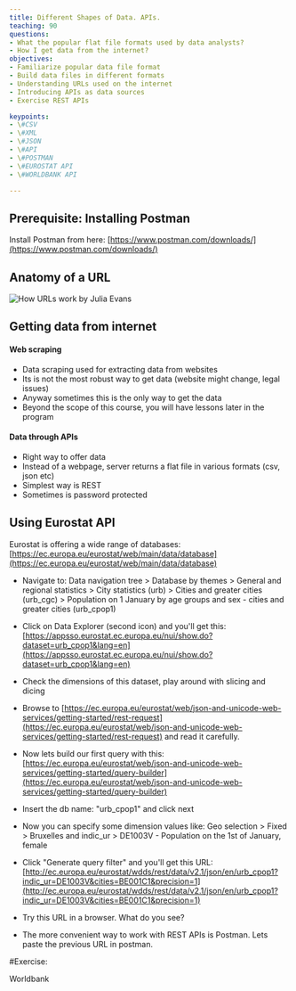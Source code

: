```yaml
---
title: Different Shapes of Data. APIs.
teaching: 90
questions:
- What the popular flat file formats used by data analysts?
- How I get data from the internet?
objectives:
- Familiarize popular data file format
- Build data files in different formats
- Understanding URLs used on the internet
- Introducing APIs as data sources
- Exercise REST APIs

keypoints:
- \#CSV
- \#XML
- \#JSON
- \#API
- \#POSTMAN
- \#EUROSTAT API
- \#WORLDBANK API

---
```



## Prerequisite: Installing Postman 

Install Postman from here: [https://www.postman.com/downloads/](https://www.postman.com/downloads/)


## Anatomy of a URL 

![How URLs work by Julia Evans](https://pbs.twimg.com/media/ECA-PX3XsAAdaOs?format=jpg&name=large)


## Getting data from internet

#### Web scraping
* Data scraping used for extracting data from websites
* Its is not the most robust way to get data (website might change, legal issues)
* Anyway sometimes this is the only way to get the data
* Beyond the scope of this course, you will have lessons later in the program

#### Data through APIs
* Right way to offer data
* Instead of a webpage, server returns a flat file in various formats (csv, json etc)
* Simplest way is REST
* Sometimes is password protected




## Using Eurostat API

Eurostat is offering a wide range of databases: [https://ec.europa.eu/eurostat/web/main/data/database](https://ec.europa.eu/eurostat/web/main/data/database)


* Navigate to: Data navigation tree > Database by themes > General and regional statistics	> City statistics (urb) > Cities and greater cities (urb_cgc) > Population on 1 January by age groups and sex - cities and greater cities (urb_cpop1)

* Click on Data Explorer (second icon) and you'll get this: [https://appsso.eurostat.ec.europa.eu/nui/show.do?dataset=urb_cpop1&lang=en](https://appsso.eurostat.ec.europa.eu/nui/show.do?dataset=urb_cpop1&lang=en)

* Check the dimensions of this dataset, play around with slicing and dicing

* Browse to [https://ec.europa.eu/eurostat/web/json-and-unicode-web-services/getting-started/rest-request](https://ec.europa.eu/eurostat/web/json-and-unicode-web-services/getting-started/rest-request) and read it carefully.

* Now lets build our first query with this: [https://ec.europa.eu/eurostat/web/json-and-unicode-web-services/getting-started/query-builder](https://ec.europa.eu/eurostat/web/json-and-unicode-web-services/getting-started/query-builder)

* Insert the db name: "urb_cpop1" and click next

* Now you can specify some dimension values like: Geo selection > Fixed > Bruxelles and indic_ur > DE1003V - Population on the 1st of January, female

* Click "Generate query filter" and you'll get this URL: [http://ec.europa.eu/eurostat/wdds/rest/data/v2.1/json/en/urb_cpop1?indic_ur=DE1003V&cities=BE001C1&precision=1](http://ec.europa.eu/eurostat/wdds/rest/data/v2.1/json/en/urb_cpop1?indic_ur=DE1003V&cities=BE001C1&precision=1)

* Try this URL in a browser. What do you see?

* The more convenient way to work with REST APIs is Postman. Lets paste the previous URL in postman.



#Exercise:

Worldbank







